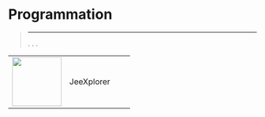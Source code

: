 
# Programmation


>****
>. . .
> [](https://market.jeedom.com/index.php?v=d&p=market&type=plugin&categorie=programming) 


| | | | |
|--- | --- | --- | ---|
|<img src="jeexplorer/jeexplorer_icon.png" class="pluginLogo" width="100" />|JeeXplorer||[](https://kiboost.github.io/jeedom_docs/plugins/jeexplorer/de_DE/)<br/>[](https://market.jeedom.com/index.php?v=d&p=market_display&id=3690)<br/>[](https://kiboost.github.io/jeedom_docs/plugins/jeexplorer/de_DE/changelog.html)|

